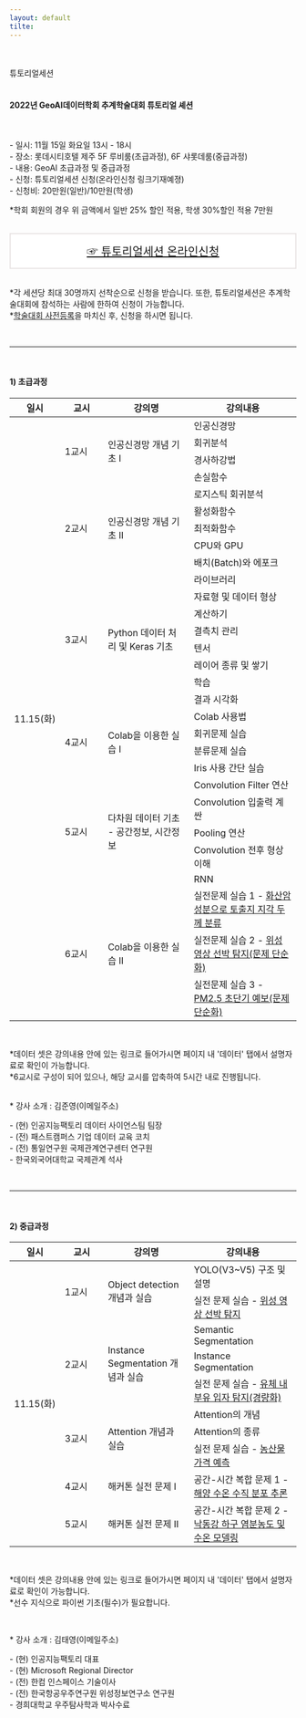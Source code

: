 ```yaml
---
layout: default
tilte:
---
```

<style>
  .customTable1 tr th {
    width: 30%;
  }

  .customTable2 tr td:nth-child(1) {
    width: 30%
  }
  .customTable2 tr td:nth-child(2) {
    width: 35%
  }
  .customTable2 tr td:nth-child(3) {
    width: 35%
  }

.button {
    display: block;
    background-color: white;
    border: 1px solid;
    border-width: 2px;
    border-color: #eae5e5;
    color: black;
    text-align: center;
    padding: 15px 20px;
    font-family: 'Noto Sans','맑은 고딕','Malgun Gothic',Arial,Helvetica,sans-serif,Lucida,'Grande','Microsoft YaHei','Hiragino Sans GB', 'SimSun', 'Meiryo';
    font-size: 20px;
}

  }
</style>

<br>
<br>
<div class="gayheader">
  <span>튜토리얼세션</span>
  <div></div>
</div>

<br>

#### 2022년 GeoAI데이터학회 추계학술대회 튜토리얼 셰션
<br>
<p>
- 일시: 11월 15일 화요일 13시 - 18시<br>
- 장소: 롯데시티호텔 제주 5F 루비룸(초급과정), 6F 샤롯데룸(중급과정)<br>
- 내용: GeoAI 초급과정 및 중급과정<br>
- 신청: 튜토리얼세션 신청(온라인신청 링크기재예졍)<br>
- 신청비: 20만원(일반)/10만원(학생)<br>
</p>

<p class="h6">
*학회 회원의 경우 위 금액에서 일반 25% 할인 적용, 학생 30%할인 적용 7만원<br>
<br>
</p>

<p>
<a href="" target="_blank" class="button">☞ 튜토리얼세션 온라인신청</a><br>
</p>


<p>
*각 세션당 최대 30명까지 선착순으로 신청을 받습니다. 또한, 튜토리얼세션은 추계학술대회에 참석하는 사람에 한하여 신청이 가능합니다.<br>
*<a href="https://naver.me/xTl4SjCS" target="_blank">학술대회 사전등록</a>을 마치신 후, 신청을 하시면 됩니다.
</p>

<br>
<hr>

<br>

#### 1) 초급과정

<table>
  <thead>
    <tr>
      <th>일시</th>
      <th>교시</th>
      <th>강의명</th>
      <th>강의내용</th>
    </tr>
    </thead>
  <tbody>
    <tr>
      <td rowspan="29" style="width: 15%">11.15(화)</td>
      <td rowspan="4" style="width: 15%">1교시</td>
      <td rowspan="4" style="width: 30%">인공신경망 개념 기초 I</td>
      <td>인공신경망</td>
    </tr>
    <tr>
      <td>회귀분석</td>
    </tr>
    <tr>
      <td>경사하강법</td>
    </tr>
    <tr>
      <td>손실함수</td>
    </tr>
    <tr>
      <td rowspan="5">2교시</td>
      <td rowspan="5">인공신경망 개념 기초 II</td>
      <td>로지스틱 회귀분석</td>
    </tr>
    <tr>
      <td>활성화함수</td>
    </tr>
    <tr>
      <td>최적화함수</td>
    </tr>
    <tr>
      <td>CPU와 GPU</td>
    </tr>
    <tr>
      <td>배치(Batch)와 에포크</td>
    </tr>
    <tr>
      <td rowspan="8">3교시</td>
      <td rowspan="8">Python 데이터 처리 및 Keras 기초</td>
      <td>라이브러리</td>
    </tr>
    <tr>
      <td>자료형 및 데이터 형상</td>
    </tr>
    <tr>
      <td>계산하기</td>
    </tr>
    <tr>
      <td>결측치 관리</td>
    </tr>
    <tr>
      <td>텐서</td>
    </tr>
    <tr>
      <td>레이어 종류 및 쌓기</td>
    </tr>
    <tr>
      <td>학습</td>
    </tr>
    <tr>
      <td>결과 시각화</td>
    </tr>
    <tr>
      <td rowspan="4">4교시</td>
      <td rowspan="4">Colab을 이용한 실습 I</td>
      <td>Colab 사용법</td>
    </tr>
    <tr>
      <td>회귀문제 실습</td>
    </tr>
    <tr>
      <td>분류문제 실습</td>
    </tr>
    <tr>
      <td>Iris 사용 간단 실습</td>
    </tr>
    <tr>
      <td rowspan="5">5교시</td>
      <td rowspan="5">다차원 데이터 기초<br>- 공간정보, 시간정보</td>
      <td>Convolution Filter 연산</td>
    </tr>
    <tr>
      <td>Convolution 입출력 계싼</td>
    </tr>
    <tr>
      <td>Pooling 연산</td>
    </tr>
    <tr>
      <td>Convolution 전후 형상 이해</td>
    </tr>
    <tr>
      <td>RNN</td>
    </tr>
    <tr>
      <td rowspan="3">6교시</td>
      <td rowspan="3">Colab을 이용한 실습 II</td>
      <td>실전문제 실습 1 - <a href="https://aifactory.space/competition/detail/1839" target="_blank">화산암 성분으로 토출지 지각 두께 분류</a></td>
    </tr>
    <tr>
      <td>실전문제 실습 2 - <a href="https://aifactory.space/competition/detail/1367" target="_blank">위성 영상 선박 탐지(문제 단순화)</a></td>
    </tr>
    <tr>
      <td>실전문제 실습 3 - <a href="https://aifactory.space/competition/detail/1841" target="_blank">PM2.5 초단기 예보(문제 단순화)</a></td>
    </tr>
  </tbody>
</table>

<br>

<p class="h6">
*데이터 셋은 강의내용 안에 있는 링크로 들어가시면 페이지 내 '데이터' 탭에서 설명자료로 확인이 가능합니다.<br>
*6교시로 구성이 되어 있으나, 해당 교시를 압축하여 5시간 내로 진행됩니다.<br>
<br>
</p>

<p>
* 강사 소개 : 김준영(이메일주소)<br>
</p>
<p class="h6">
 - (현) 인공지능팩토리 데이터 사이언스팀 팀장<br>
 - (전) 패스트캠퍼스 기업 데이터 교육 코치<br>
 - (전) 통일연구원 국제관계연구센터 연구원<br>
 - 한국외국어대학교 국제관계 석사<br>
</p>

<br>
<hr>
<br>






#### 2) 중급과정

<table>
  <thead>
    <tr>
      <th>일시</th>
      <th>교시</th>
      <th>강의명</th>
      <th>강의내용</th>
    </tr>
    </thead>
  <tbody>
    <tr>
      <td rowspan="10" style="width: 15%">11.15(화)</td>
      <td rowspan="2" style="width: 15%">1교시</td>
      <td rowspan="2" style="width: 30%">Object detection 개념과 실습</td>
      <td>YOLO(V3~V5) 구조 및 설명</td>
    </tr>
    <tr>
      <td>실전 문제 실습 - <a href="https://aifactory.space/competition/detail/1367" target="_blank">위성 영상 선박 탐지</a></td>
    </tr>
    <tr>
      <td rowspan="3">2교시</td>
      <td rowspan="3">Instance Segmentation 개념과 실습</td>
      <td>Semantic Segmentation</td>
    </tr>
    <tr>
      <td>Instance Segmentation</td>
    </tr>
    <tr>
      <td>실전 문제 실습 - <a href="https://aifactory.space/competition/detail/2067" target="_blank">유체 내 부유 입자 탐지(경량화)</a></td>
    </tr>
    <tr>
      <td rowspan="3">3교시</td>
      <td rowspan="3">Attention 개념과 실습</td>
      <td>Attention의 개념</td>
    </tr>
    <tr>
      <td>Attention의 종류</td>
    </tr>
    <tr>
      <td>실전 문제 실습 - <a href="https://aifactory.space/competition/detail/2091" target="_blank">농산물 가격 예측</a></td>
    </tr>
    <tr>
      <td rowspan="1">4교시</td>
      <td rowspan="1">해커톤 실전 문제 I</td>
      <td>공간-시간 복합 문제 1 - <a href="https://aifactory.space/competition/leaderboard/1840" target="_blank">해양 수온 수직 분포 추론</a></td>
    </tr>
    <tr>
      <td rowspan="1">5교시</td>
      <td rowspan="1">해커톤 실전 문제 II</td>
      <td>공간-시간 복합 문제 2 - <a href="https://aifactory.space/competition/leaderboard/1898" target="_blank">낙동강 하구 염분농도 및 수온 모델링</a></td>
    </tr>
  </tbody>
</table>

<br>
<p class="h6">
*데이터 셋은 강의내용 안에 있는 링크로 들어가시면 페이지 내 '데이터' 탭에서 설명자료로 확인이 가능합니다.<br>
*선수 지식으로 파이썬 기초(필수)가 필요합니다.
<br>
</p>

<br>

<p>
* 강사 소개 : 김태영(이메일주소)<br>
</p>
<p class="h6">
 - (현) 인공지능팩토리 대표<br>
 - (현) Microsoft Regional Director<br>
 - (전) 한컴 인스페이스 기술이사<br>
 - (전) 한국항공우주연구원 위성정보연구소 연구원<br>
 - 경희대학교 우주탐사학과 박사수료<br>
</p>

